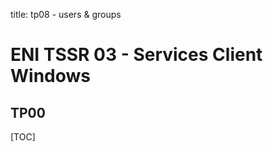 title: tp08 - users & groups

# ENI TSSR 03 - Services Client Windows
## TP00

[TOC]


<link rel="stylesheet" type="text/css" href=".ressources/css/bootstrap.min.css">
<link rel="stylesheet" type="text/css" href=".ressources/css/style.css">
